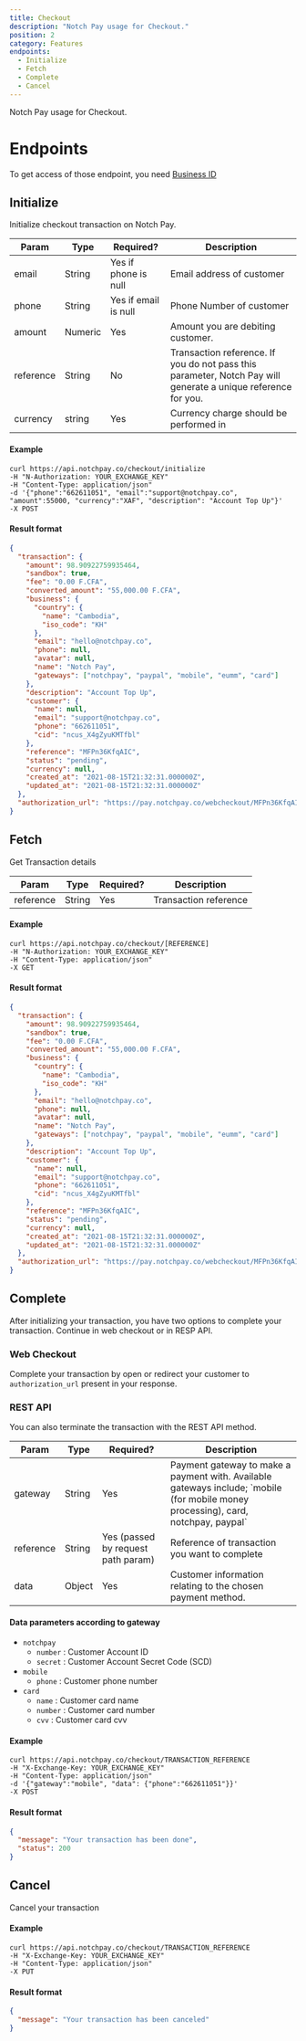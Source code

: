 ```yaml
---
title: Checkout
description: "Notch Pay usage for Checkout."
position: 2
category: Features
endpoints:
  - Initialize
  - Fetch
  - Complete
  - Cancel
---
```


Notch Pay usage for Checkout.

# Endpoints

<list :items="endpoints"></list>

<alert type="warning">

To get access of those endpoint, you need [Business ID](https://business.notchpay.co/settings/apis-webhooks)

</alert>

## Initialize

Initialize checkout transaction on Notch Pay.

<table>
<thead>
<tr>
<th>Param</th>
<th>Type</th>
<th>Required?</th>
<th>Description</th>
</tr>
</thead>
<tbody>
<tr>
<td>email</td>
<td>String</td>
<td>Yes if phone is null</td>
<td>Email address of customer</td>
</tr>
<tr>
<td>phone</td>
<td>String</td>
<td>Yes if email is null</td>
<td>Phone Number of customer</td>
</tr>
<tr>
<tr>
<td>amount</td>
<td>Numeric</td>
<td>Yes</td>
<td>Amount you are debiting customer.</td>
</tr>
<td>reference</td>
<td>String</td>
<td>No</td>
<td>Transaction reference. If you do not pass this parameter, Notch Pay will generate a unique reference for you.</td>
</tr>
<tr>
<td>currency</td>
<td>string</td>
<td>Yes</td>
<td>Currency charge should be performed in</td>
</tr>
</tbody>
</table>

#### Example

<code-group>
  <code-block label="cURL" active>

```cURL
curl https://api.notchpay.co/checkout/initialize
-H "N-Authorization: YOUR_EXCHANGE_KEY"
-H "Content-Type: application/json"
-d '{"phone":"662611051", "email":"support@notchpay.co", "amount":55000, "currency":"XAF", "description": "Account Top Up"}'
-X POST
```

  </code-block>
  
</code-group>

#### Result format

```json
{
  "transaction": {
    "amount": 98.90922759935464,
    "sandbox": true,
    "fee": "0.00 F.CFA",
    "converted_amount": "55,000.00 F.CFA",
    "business": {
      "country": {
        "name": "Cambodia",
        "iso_code": "KH"
      },
      "email": "hello@notchpay.co",
      "phone": null,
      "avatar": null,
      "name": "Notch Pay",
      "gateways": ["notchpay", "paypal", "mobile", "eumm", "card"]
    },
    "description": "Account Top Up",
    "customer": {
      "name": null,
      "email": "support@notchpay.co",
      "phone": "662611051",
      "cid": "ncus_X4gZyuKMTfbl"
    },
    "reference": "MFPn36KfqAIC",
    "status": "pending",
    "currency": null,
    "created_at": "2021-08-15T21:32:31.000000Z",
    "updated_at": "2021-08-15T21:32:31.000000Z"
  },
  "authorization_url": "https://pay.notchpay.co/webcheckout/MFPn36KfqAIC"
}
```

## Fetch

Get Transaction details

<table>
<thead>
<tr>
<th>Param</th>
<th>Type</th>
<th>Required?</th>
<th>Description</th>
</tr>
</thead>
<tbody>
<tr>
<td>reference</td>
<td>String</td>
<td>Yes</td>
<td>Transaction reference</td>
</tr>
</tbody>
</table>

#### Example

<code-group>
  <code-block label="cURL" active>

```cURL
curl https://api.notchpay.co/checkout/[REFERENCE]
-H "N-Authorization: YOUR_EXCHANGE_KEY"
-H "Content-Type: application/json"
-X GET
```

  </code-block>
  
</code-group>

#### Result format

```json
{
  "transaction": {
    "amount": 98.90922759935464,
    "sandbox": true,
    "fee": "0.00 F.CFA",
    "converted_amount": "55,000.00 F.CFA",
    "business": {
      "country": {
        "name": "Cambodia",
        "iso_code": "KH"
      },
      "email": "hello@notchpay.co",
      "phone": null,
      "avatar": null,
      "name": "Notch Pay",
      "gateways": ["notchpay", "paypal", "mobile", "eumm", "card"]
    },
    "description": "Account Top Up",
    "customer": {
      "name": null,
      "email": "support@notchpay.co",
      "phone": "662611051",
      "cid": "ncus_X4gZyuKMTfbl"
    },
    "reference": "MFPn36KfqAIC",
    "status": "pending",
    "currency": null,
    "created_at": "2021-08-15T21:32:31.000000Z",
    "updated_at": "2021-08-15T21:32:31.000000Z"
  },
  "authorization_url": "https://pay.notchpay.co/webcheckout/MFPn36KfqAIC"
}
```

## Complete

After initializing your transaction, you have two options to complete your transaction. Continue in web checkout or in RESP API.

### Web Checkout

Complete your transaction by open or redirect your customer to `authorization_url` present in your response.

### REST API

You can also terminate the transaction with the REST API method.

<table>
<thead>
<tr>
<th>Param</th>
<th>Type</th>
<th>Required?</th>
<th>Description</th>
</tr>
</thead>
<tbody>
<tr>
<td>gateway</td>
<td>String</td>
<td>Yes</td>
<td>Payment gateway to make a payment with. Available gateways include; `mobile (for mobile money processing), card, notchpay, paypal`  </td>
</tr>
<tr>
<td>reference</td>
<td>String</td>
<td>Yes (passed by request path param)</td>
<td>Reference of transaction you want to complete  </td>
</tr>
<tr>
<td>data</td>
<td>Object</td>
<td>Yes</td>
<td>Customer information relating to the chosen payment method.</td>
</tr>
<tr>
</tbody>
</table>

#### Data parameters according to gateway

- `notchpay`
  - `number` : Customer Account ID
  - `secret` : Customer Account Secret Code (SCD)
- `mobile`
  - `phone` : Customer phone number
- `card`
  - `name` : Customer card name
  - `number` : Customer card number
  - `cvv` : Customer card cvv

#### Example

<code-group>
  <code-block label="cURL" active>

```cURL
curl https://api.notchpay.co/checkout/TRANSACTION_REFERENCE
-H "X-Exchange-Key: YOUR_EXCHANGE_KEY"
-H "Content-Type: application/json"
-d '{"gateway":"mobile", "data": {"phone":"662611051"}}'
-X POST
```

  </code-block>
  
</code-group>

#### Result format

```json
{
  "message": "Your transaction has been done",
  "status": 200
}
```

## Cancel

Cancel your transaction

#### Example

<code-group>
  <code-block label="cURL" active>

```cURL
curl https://api.notchpay.co/checkout/TRANSACTION_REFERENCE
-H "X-Exchange-Key: YOUR_EXCHANGE_KEY"
-H "Content-Type: application/json"
-X PUT
```

  </code-block>
  
</code-group>

#### Result format

```json
{
  "message": "Your transaction has been canceled"
}
```
